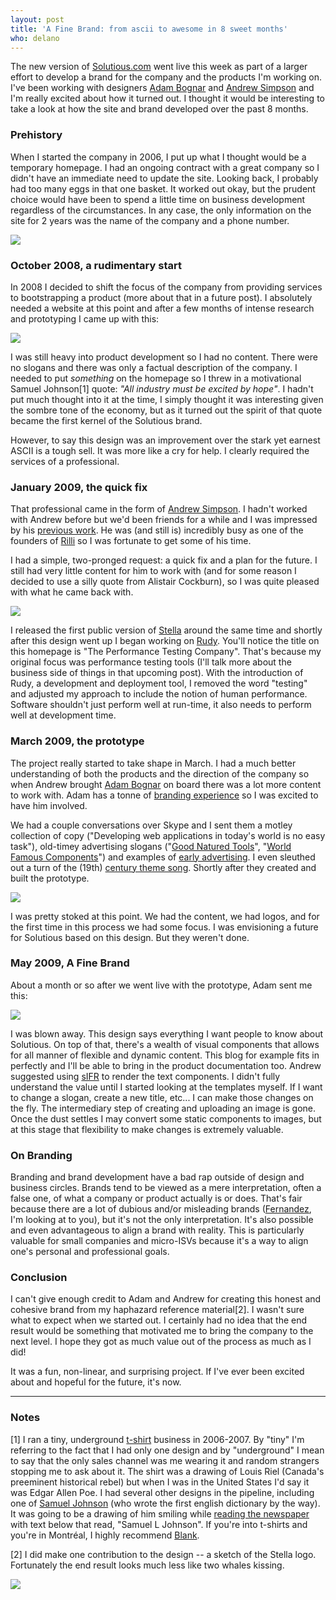 ```yaml
---
layout: post
title: 'A Fine Brand: from ascii to awesome in 8 sweet months'
who: delano
---
```


The new version of [Solutious.com](http://solutious.com/) went live this week as part of a larger effort to develop a brand for the company and the products I'm working on. I've been working with designers [Adam Bognar](http://www.adambognar.com/) and [Andrew Simpson](http://andrewsimpsondesign.com/) and I'm really excited about how it turned out. I thought it would be interesting to take a look at how the site and brand developed over the past 8 months. 

### Prehistory

When I started the company in 2006, I put up what I thought would be a temporary homepage. I had an ongoing contract with a great company so I didn't have an immediate need to update the site. Looking back, I probably had too many eggs in that one basket. It worked out okay, but the prudent choice would have been to spend a little time on business development regardless of the circumstances. In any case, the only information on the site for 2 years was the name of the company and a phone number.

<a class="graphic" href="http://farm4.static.flickr.com/3014/3531968415_c1716cef10.jpg"><img src="http://farm4.static.flickr.com/3014/3531968415_c1716cef10_m.jpg" border="0" /></a>


### October 2008, a rudimentary start

In 2008 I decided to shift the focus of the company from providing services to bootstrapping a product (more about that in a future post). I absolutely needed a website at this point and after a few months of intense research and prototyping I came up with this: 

<a class="graphic" href="http://farm3.static.flickr.com/2466/3532525486_e41a1930e2_o.png"><img src="http://farm3.static.flickr.com/2466/3532525486_dca088dbdd_m.jpg" border="0" /></a>

I was still heavy into product development so I had no content. There were no slogans and there was only a factual description of the company. I needed to put *something* on the homepage so I threw in a motivational Samuel Johnson\[1\] quote: *"All industry must be excited by hope"*. I hadn't put much thought into it at the time, I simply thought it was interesting given the sombre tone of the economy, but as it turned out the spirit of that quote became the first kernel of the Solutious brand.

However, to say this design was an improvement over the stark yet earnest ASCII is a tough sell. It was more like a cry for help. I clearly required the services of a professional.


### January 2009, the quick fix

That professional came in the form of [Andrew Simpson](http://andrewsimpsondesign.com/). I hadn't worked with Andrew before but we'd been friends for a while and I was impressed by his [previous work](http://andrewsimpsondesign.com/web/). He was (and still is) incredibly busy as one of the founders of [Rilli](http://rilli.com/) so I was fortunate to get some of his time. 

I had a simple, two-pronged request: a quick fix and a plan for the future. I still had very little content for him to work with (and for some reason I decided to use a silly quote from Alistair Cockburn), so I was quite pleased with what he came back with.

<a class="graphic" href="http://farm3.static.flickr.com/2448/3531715509_e8df15a3fc_o.png"><img src="http://farm3.static.flickr.com/2448/3531715509_954b63053e_m.jpg" border="0" /></a>

I released the first public version of [Stella](http://solutious.com/products/stella/) around the same time and shortly after this design went up I began working on [Rudy](http://solutious.com/products/rudy/). You'll notice the title on this homepage is "The Performance Testing Company". That's because my original focus was performance testing tools (I'll talk more about the business side of things in that upcoming post). With the introduction of Rudy, a development and deployment tool, I removed the word "testing" and adjusted my approach to include the notion of human performance. Software shouldn't just perform well at run-time, it also needs to perform well at development time. 


### March 2009, the prototype

The project really started to take shape in March. I had a much better understanding of both the products and the direction of the company so when Andrew brought [Adam Bognar](http://www.adambognar.com/) on board there was a lot more content to work with. Adam has a tonne of [branding experience](http://www.adambognar.com/brand/) so I was excited to have him involved. 

We had a couple conversations over Skype and I sent them a motley collection of copy ("Developing web applications in today's world is no easy task"), old-timey advertising slogans ("[Good Natured Tools](http://www.hyperkitten.com/pics/tools/ads/kk2.jpg)", "[World Famous Components](http://www.flickr.com/photos/joan_thewlis/2623269403/in/set-72157605179833653/)") and examples of [early advertising](http://www.flickr.com/groups/earlyadvertising/pool/). I even sleuthed out a turn of the (19th) [century theme song](/media/solutious-theme-barrel-house-annie.mp3). Shortly after they created and built the prototype.

<a class="graphic" href="http://farm4.static.flickr.com/3391/3532525628_8c734f7ff6_o.png"><img src="http://farm4.static.flickr.com/3391/3532525628_0c81e2a967_m.jpg" border="0" /></a>

I was pretty stoked at this point. We had the content, we had logos, and for the first time in this process we had some focus. I was envisioning a future for Solutious based on this design. But they weren't done. 


### May 2009, A Fine Brand

About a month or so after we went live with the prototype, Adam sent me this:

<a class="graphic" href="http://farm3.static.flickr.com/2288/3532525830_9611b7ece5_o.png"><img src="http://farm3.static.flickr.com/2288/3532525830_ec2dfdedab.jpg?v=1242357903" border="0" /></a>

I was blown away. This design says everything I want people to know about Solutious. On top of that, there's a wealth of visual components that allows for all manner of flexible and dynamic content. This blog for example fits in perfectly and I'll be able to bring in the product documentation too. Andrew suggested using [sIFR](http://wiki.novemberborn.net/sifr3/) to render the text components. I didn't fully understand the value until I started looking at the templates myself. If I want to change a slogan, create a new title, etc... I can make those changes on the fly. The intermediary step of creating and uploading an image is gone. Once the dust settles I may convert some static components to images, but at this stage that flexibility to make changes is extremely valuable.


### On Branding

Branding and brand development have a bad rap outside of design and business circles. Brands tend to be viewed as a mere interpretation, often a false one, of what a company or product actually is or does. That's fair because there are a lot of dubious and/or misleading brands ([Fernandez](http://www.fernandes-softdrinks.com/), I'm looking at to you), but it's not the only interpretation. It's also possible and even advantageous to align a brand with reality. This is particularly valuable for small companies and micro-ISVs because it's a way to align one's personal and professional goals.


### Conclusion

I can't give enough credit to Adam and Andrew for creating this honest and cohesive brand from my haphazard reference material\[2\]. I wasn't sure what to expect when we started out. I certainly had no idea that the end result would be something that motivated me to bring the company to the next level. I hope they got as much value out of the process as much as I did!

It was a fun, non-linear, and surprising project. If I've ever been excited about and hopeful for the future, it's now.

---


### Notes

\[1\] I ran a tiny, underground [t-shirt](http://goldensword.ca/t-shirts/) business in 2006-2007. By "tiny" I'm referring to the fact that I had only one design and by "underground" I mean to say that the only sales channel was me wearing it and random strangers stopping me to ask about it. The shirt was a drawing of Louis Riel (Canada's preeminent historical rebel) but when I was in the United States I'd say it was Edgar Allen Poe. I had several other designs in the pipeline, including one of [Samuel Johnson](http://en.wikipedia.org/wiki/Samuel_Johnson) (who wrote the first english dictionary by the way). It was going to be a drawing of him smiling while [reading the newspaper](http://www.1902encyclopedia.com/J/JOH/samuel-johnson-reynolds.jpg) with text below that read, "Samuel L Johnson". If you're into t-shirts and you're in Montréal, I highly recommend [Blank](http://www.portezblank.com/).

\[2\] I did make one contribution to the design -- a sketch of the Stella logo. Fortunately the end result looks much less like two whales kissing.

<img class="graphic" src="http://farm4.static.flickr.com/3638/3532844239_56b44c631a_s.jpg">


